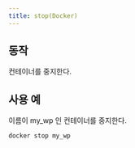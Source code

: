 ```yaml
---
title: stop(Docker)
---
```

## 동작

컨테이너를 중지한다.

## 사용 예

이름이 my_wp 인 컨테이너를 중지한다.

```
docker stop my_wp
```
